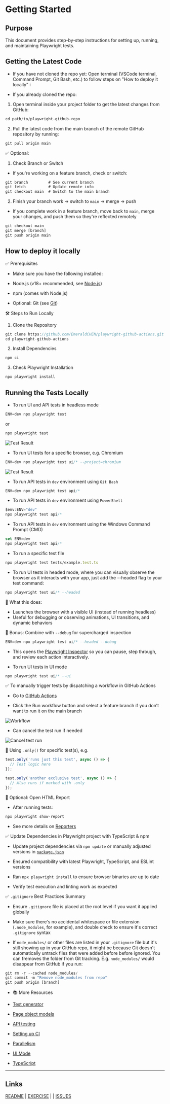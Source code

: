 # Getting Started

## Purpose

This document provides step-by-step instructions for setting up, running, and maintaining Playwright tests.

## Getting the Latest Code

- If you have not cloned the repo yet: Open terminal (VSCode terminal, Command Prompt, Git Bash, etc.) to follow steps on "How to deploy it locally" i

- If you already cloned the repo: 

1) Open terminal inside your project folder to get the latest changes from GitHub:

```ts
cd path/to/playwright-github-repo
```

2) Pull the latest code from the main branch of the remote GitHub repository by running:

```ts
git pull origin main
```

✅ Optional: 

1) Check Branch or Switch

- If you're working on a feature branch, check or switch:

```ts
git branch         # See current branch
git fetch          # Update remote info
git checkout main  # Switch to the main branch
```

2) Finish your branch work → switch to `main` → merge → push

- If you complete work in a feature branch, move back to `main`, merge your changes, and push them so they're reflected remotely

```ts
git checkout main    
git merge [branch]    
git push origin main  
```

## How to deploy it locally

✅ Prerequisites

- Make sure you have the following installed:

- Node.js (v18+ recommended, see [Node.js](https://nodejs.org/en))

- npm (comes with Node.js)

- Optional: Git (see [Git](https://git-scm.com/downloads))

🛠️ Steps to Run Locally

1. Clone the Repository

```ts
git clone https://github.com/EmeraldCHEN/playwright-github-actions.git
cd playwright-github-actions
```

2. Install Dependencies

```ts
npm ci
```

3. Check Playwright Installation

```ts
npx playwright install
```

## Running the Tests Locally

  - To run UI and API tests in headless mode
  
  ```ts
  ENV=dev npx playwright test
  ```

  or 

  ```ts
  npx playwright test
  ```

 ![Test Result](../images/image1.png)


  - To run UI tests for a specific browser, e.g. Chromium

  ```ts
  ENV=dev npx playwright test ui/* --project=chromium
  ```

  ![Test Result](../images/image2.png)
  

  
  - To run API tests in `dev` environment using `Git Bash`
  
  ```ts
  ENV=dev npx playwright test api/*
  ```

  - To run API tests in `dev` environment using `PowerShell` 
  
  ```ts
  $env:ENV="dev"
  npx playwright test api/*
  ```

  - To run API tests in `dev` environment using the Windows Command Prompt (CMD)
  
  ```ts
  set ENV=dev
  npx playwright test api/*
  ```

  - To run a specific test file
  
  ```ts
  npx playwright test tests/example.test.ts
  ```
  
  - To run UI tests in headed mode, where you can visually observe the browser as it interacts with your app, just add the --headed flag to your test command:
  
  ```ts
  npx playwright test ui/* --headed
  ```
  
  🎯 What this does:
  - Launches the browser with a visible UI (instead of running headless)
  - Useful for debugging or observing animations, UI transitions, and dynamic behaviors
  
  🔧 Bonus: Combine with `--debug` for supercharged inspection
  
  ```ts
  ENV=dev npx playwright test ui/* --headed --debug
  ```
  
  - This opens the [Playwright Inspector](https://playwright.dev/docs/debug) so you can pause, step through, and review each action interactively.

  - To run UI tests in UI mode

  ```ts
  npx playwright test ui/* --ui
  ```

  ✅ To manually trigger tests by dispatching a workflow in GitHub Actions

  - Go to [GitHub Actions](https://github.com/EmeraldCHEN/playwright-ts-automation-exercise/actions/workflows/playwright.yml)

  - Click the Run workflow button and select a feature branch if you don’t want to run it on the main branch

  ![Workflow](../images/image3.png)

  - Can cancel the test run if needed

  ![Cancel test run](../images/image4.png)
<!-- 
  // Skip running `npm run lint` for now
  
  🔍 Lint code with ESLint

  - Run:

  ```ts
  npm run lint:fix
  ```

  This will scan all `.ts` files and automatically apply safe fixes where possible (like indentation, spacing, missing semicolons, etc). -->


  🧪 Using `.only()` for specific test(s), e.g.

  ```ts
  test.only('runs just this test', async () => {
    // Test logic here
  });

  test.only('another exclusive test', async () => {
    // Also runs if marked with .only
  });
  ```

  🧪 Optional: Open HTML Report

  - After running tests:

  ```ts 
  npx playwright show-report
  ```
  
  - See more details on [Reporters](https://playwright.dev/docs/test-reporters)


  ✅ Update Dependencies in Playwright project with TypeScript & npm

  - Update project dependencies via `npm update` or manually adjusted versions in [`package.json`](https://github.com/EmeraldCHEN/playwright-ts-automation-exercise/blob/main/package.json)

  - Ensured compatibility with latest Playwright, TypeScript, and ESLint versions

  - Ran `npx playwright install` to ensure browser binaries are up to date

  - Verify test execution and linting work as expected


  ✅ `.gitignore` Best Practices Summary

  - Ensure `.gitignore` file is placed at the root level if you want it applied globally

  - Make sure there's no accidental whitespace or file extension (`.node_modules`, for example), and double check to ensure it's correct `.gitignore` syntax
  
  - If `node_modules/` or other files are listed in your `.gitignore` file but it's still showing up in your GitHub repo, it might be because Git doesn't automatically untrack files that were added before before ignored. You can fremoves the folder from Git tracking. E.g. `node_modules/` would disappear from GitHub if you run:

  ```ts 
  git rm -r --cached node_modules/
  git commit -m "Remove node_modules from repo"
  git push origin [branch]
  ```

  - 📚 More Resources
  
  - [Test generator](https://playwright.dev/docs/codegen)

  - [Page object models](https://playwright.dev/docs/pom)

  - [API testing](https://playwright.dev/docs/api-testing)
 
  - [Setting up CI](https://playwright.dev/docs/ci-intro)

  - [Parallelism](https://playwright.dev/docs/test-parallel)

  - [UI Mode](https://playwright.dev/docs/test-ui-mode)

  - [TypeScript](https://playwright.dev/docs/test-typescript)


---

## Links

[README](https://github.com/EmeraldCHEN/playwright-ts-automation-exercise/blob/main/README.md) | [EXERCISE](EXERCISE.md) |  | [ISSUES](https://github.com/EmeraldCHEN/playwright-ts-automation-exercise/blob/main/wiki/Issues.md)
